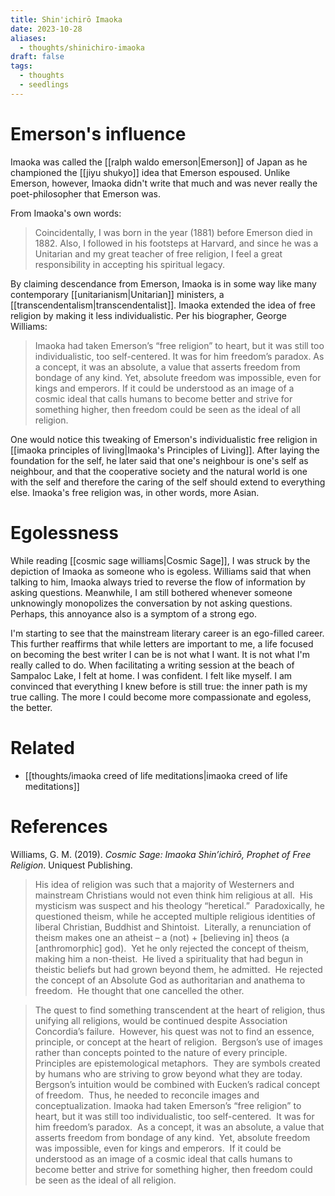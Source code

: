 ```yaml
---
title: Shin'ichirō Imaoka
date: 2023-10-28
aliases:
  - thoughts/shinichiro-imaoka
draft: false
tags:
  - thoughts
  - seedlings
---
```

# Emerson's influence

Imaoka was called the [[ralph waldo emerson|Emerson]] of Japan as he championed the [[jiyu shukyo]] idea that Emerson espoused. Unlike Emerson, however, Imaoka didn't write that much and was never really the poet-philosopher that Emerson was.

From Imaoka's own words:

>Coincidentally, I was born in the year (1881) before Emerson died in 1882. Also, I followed in his footsteps at Harvard, and since he was a Unitarian and my great teacher of free religion, I feel a great responsibility in accepting his spiritual legacy.

By claiming descendance from Emerson, Imaoka is in some way like many contemporary [[unitarianism|Unitarian]] ministers, a  [[transcendentalism|transcendentalist]]. Imaoka extended the idea of free religion by making it less individualistic. Per his biographer, George Williams:

>Imaoka had taken Emerson’s “free religion” to heart, but it was still too individualistic, too self-centered. It was for him freedom’s paradox. As a concept, it was an absolute, a value that asserts freedom from bondage of any kind. Yet, absolute freedom was impossible, even for kings and emperors. If it could be understood as an image of a cosmic ideal that calls humans to become better and strive for something higher, then freedom could be seen as the ideal of all religion.

One would notice this tweaking of Emerson's individualistic free religion in [[imaoka principles of living|Imaoka's Principles of Living]]. After laying the foundation for the self, he later said that one's neighbour is one's self as neighbour, and that the cooperative society and the natural world is one with the self and therefore the caring of the self should extend to everything else. Imaoka's free religion was, in other words, more Asian.

# Egolessness

While reading [[cosmic sage williams|Cosmic Sage]], I was struck by the depiction of Imaoka as someone who is egoless. Williams said that when talking to him, Imaoka always tried to reverse the flow of information by asking questions. Meanwhile, I am still bothered whenever someone unknowingly monopolizes the conversation by not asking questions. Perhaps, this annoyance also is a symptom of a strong ego.

I'm starting to see that the mainstream literary career is an ego-filled career. This further reaffirms that while letters are important to me, a life focused on becoming the best writer I can be is not what I want. It is not what I'm really called to do. When facilitating a writing session at the beach of Sampaloc Lake, I felt at home. I was confident. I felt like myself. I am convinced that everything I knew before is still true: the inner path is my true calling. The more I could become more compassionate and egoless, the better.

# Related

- [[thoughts/imaoka creed of life meditations|imaoka creed of life meditations]]

# References

Williams, G. M. (2019). _Cosmic Sage: Imaoka Shin’ichirō, Prophet of Free Religion_. Uniquest Publishing.

>His idea of religion was such that a majority of Westerners and mainstream Christians would not even think him religious at all.  His mysticism was suspect and his theology “heretical.”  Paradoxically, he questioned theism, while he accepted multiple religious identities of liberal Christian, Buddhist and Shintoist.  Literally, a renunciation of theism makes one an atheist – a (not) + [believing in] theos (a [anthromorphic] god).  Yet he only rejected the concept of theism, making him a non-theist.  He lived a spirituality that had begun in theistic beliefs but had grown beyond them, he admitted.  He rejected the concept of an Absolute God as authoritarian and anathema to freedom.  He thought that one cancelled the other.

>The quest to find something transcendent at the heart of religion, thus unifying all religions, would be continued despite Association Concordia’s failure.  However, his quest was not to find an essence, principle, or concept at the heart of religion.  Bergson’s use of images rather than concepts pointed to the nature of every principle.  Principles are epistemological metaphors.  They are symbols created by humans who are striving to grow beyond what they are today. Bergson’s intuition would be combined with Eucken’s radical concept of freedom.  Thus, he needed to reconcile images and conceptualization. Imaoka had taken Emerson’s “free religion” to heart, but it was still too individualistic, too self-centered.  It was for him freedom’s paradox.  As a concept, it was an absolute, a value that asserts freedom from bondage of any kind.  Yet, absolute freedom was impossible, even for kings and emperors.  If it could be understood as an image of a cosmic ideal that calls humans to become better and strive for something higher, then freedom could be seen as the ideal of all religion.